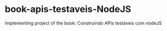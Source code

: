 # book-apis-testaveis-NodeJS
Implementing project of the book: Construindo APIs testáveis com nodeJS
